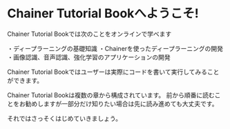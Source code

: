 # Chainer Tutorial Bookへようこそ!

Chainer Tutorial Bookでは次のことをオンラインで学べます

・ディープラーニングの基礎知識
・Chainerを使ったディープラーニングの開発
・画像認識、音声認識、強化学習のアプリケーションの開発

Chainer Tutorial Bookではユーザーは実際にコードを書いて実行してみることができます。

Chainer Tutorial Bookは複数の章から構成されています。
前から順番に読むことをお勧めしますが一部分だけ知りたい場合は先に読み進めても大丈夫です。

それではさっそくはじめていきましょう。


